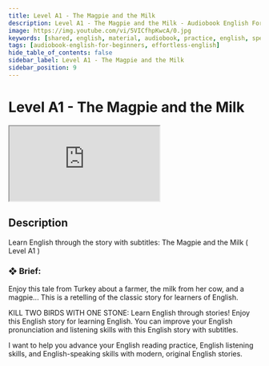 ```yaml
---
title: Level A1 - The Magpie and the Milk
description: Level A1 - The Magpie and the Milk - Audiobook English For Beginners
image: https://img.youtube.com/vi/5VICfhpKwcA/0.jpg
keywords: [shared, english, material, audiobook, practice, english, speaking]
tags: [audiobook-english-for-beginners, effortless-english]
hide_table_of_contents: false
sidebar_label: Level A1 - The Magpie and the Milk
sidebar_position: 9
---
```


# Level A1 - The Magpie and the Milk

<div class="video-container">
<iframe src="https://www.youtube.com/embed/5VICfhpKwcA?controls=0" title="YouTube video player"></iframe>
<a href="https://www.youtube.com/watch?list=PL___7gkXqjbx7FtKf1v6aTPhzl-k6J3qW&v=5VICfhpKwcA" target="_blank"></a>
</div>

## Description

Learn English through the story with subtitles: The Magpie and the Milk ( Level A1 )

### ❖ Brief:

Enjoy this tale from Turkey about a farmer, the milk from her cow, and a magpie... This is a retelling of the classic story for learners of English.

KILL TWO BIRDS WITH ONE STONE: Learn English through stories! Enjoy this English story for learning English. You can improve your English pronunciation and listening skills with this English story with subtitles.

I want to help you advance your English reading practice, English listening skills, and English-speaking skills with modern, original English stories.